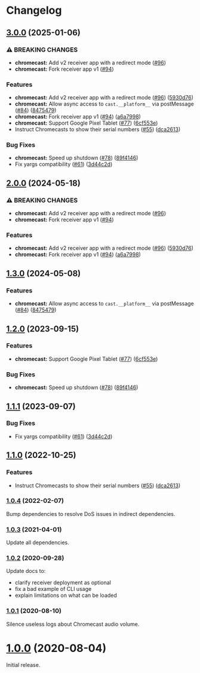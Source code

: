 # Changelog

## [3.0.0](https://github.com/joeyparrish/generic-webdriver-server/compare/chromecast-webdriver-server-v2.0.0...chromecast-webdriver-server-v3.0.0) (2025-01-06)


### ⚠ BREAKING CHANGES

* **chromecast:** Add v2 receiver app with a redirect mode ([#96](https://github.com/joeyparrish/generic-webdriver-server/issues/96))
* **chromecast:** Fork receiver app v1 ([#94](https://github.com/joeyparrish/generic-webdriver-server/issues/94))

### Features

* **chromecast:** Add v2 receiver app with a redirect mode ([#96](https://github.com/joeyparrish/generic-webdriver-server/issues/96)) ([5930d76](https://github.com/joeyparrish/generic-webdriver-server/commit/5930d764693a0dc21f8a1c2304a694dd88ec2cf6))
* **chromecast:** Allow async access to `cast.__platform__` via postMessage ([#84](https://github.com/joeyparrish/generic-webdriver-server/issues/84)) ([8475479](https://github.com/joeyparrish/generic-webdriver-server/commit/8475479f665c182b9beb184ceffd46bddcc6f052))
* **chromecast:** Fork receiver app v1 ([#94](https://github.com/joeyparrish/generic-webdriver-server/issues/94)) ([a6a7998](https://github.com/joeyparrish/generic-webdriver-server/commit/a6a79986a3ec853c1a5b5fd9b8a3e8f001861298))
* **chromecast:** Support Google Pixel Tablet ([#77](https://github.com/joeyparrish/generic-webdriver-server/issues/77)) ([6cf553e](https://github.com/joeyparrish/generic-webdriver-server/commit/6cf553ed90fd7c4fe73e7faba2be295455eaeb8a))
* Instruct Chromecasts to show their serial numbers ([#55](https://github.com/joeyparrish/generic-webdriver-server/issues/55)) ([dca2613](https://github.com/joeyparrish/generic-webdriver-server/commit/dca2613bca83de4f7d70737d32f41010887a7629))


### Bug Fixes

* **chromecast:** Speed up shutdown ([#78](https://github.com/joeyparrish/generic-webdriver-server/issues/78)) ([89f4146](https://github.com/joeyparrish/generic-webdriver-server/commit/89f4146d599bda3e93ac83a2d45c1dcb2da6a4e8))
* Fix yargs compatibility ([#61](https://github.com/joeyparrish/generic-webdriver-server/issues/61)) ([3d44c2d](https://github.com/joeyparrish/generic-webdriver-server/commit/3d44c2d52e5b992d220323b425b1d6229bc3675b))

## [2.0.0](https://github.com/shaka-project/generic-webdriver-server/compare/chromecast-webdriver-server-v1.3.0...chromecast-webdriver-server-v2.0.0) (2024-05-18)


### ⚠ BREAKING CHANGES

* **chromecast:** Add v2 receiver app with a redirect mode ([#96](https://github.com/shaka-project/generic-webdriver-server/issues/96))
* **chromecast:** Fork receiver app v1 ([#94](https://github.com/shaka-project/generic-webdriver-server/issues/94))

### Features

* **chromecast:** Add v2 receiver app with a redirect mode ([#96](https://github.com/shaka-project/generic-webdriver-server/issues/96)) ([5930d76](https://github.com/shaka-project/generic-webdriver-server/commit/5930d764693a0dc21f8a1c2304a694dd88ec2cf6))
* **chromecast:** Fork receiver app v1 ([#94](https://github.com/shaka-project/generic-webdriver-server/issues/94)) ([a6a7998](https://github.com/shaka-project/generic-webdriver-server/commit/a6a79986a3ec853c1a5b5fd9b8a3e8f001861298))

## [1.3.0](https://github.com/shaka-project/generic-webdriver-server/compare/chromecast-webdriver-server-v1.2.0...chromecast-webdriver-server-v1.3.0) (2024-05-08)


### Features

* **chromecast:** Allow async access to `cast.__platform__` via postMessage ([#84](https://github.com/shaka-project/generic-webdriver-server/issues/84)) ([8475479](https://github.com/shaka-project/generic-webdriver-server/commit/8475479f665c182b9beb184ceffd46bddcc6f052))

## [1.2.0](https://github.com/shaka-project/generic-webdriver-server/compare/chromecast-webdriver-server-v1.1.1...chromecast-webdriver-server-v1.2.0) (2023-09-15)


### Features

* **chromecast:** Support Google Pixel Tablet ([#77](https://github.com/shaka-project/generic-webdriver-server/issues/77)) ([6cf553e](https://github.com/shaka-project/generic-webdriver-server/commit/6cf553ed90fd7c4fe73e7faba2be295455eaeb8a))


### Bug Fixes

* **chromecast:** Speed up shutdown ([#78](https://github.com/shaka-project/generic-webdriver-server/issues/78)) ([89f4146](https://github.com/shaka-project/generic-webdriver-server/commit/89f4146d599bda3e93ac83a2d45c1dcb2da6a4e8))

## [1.1.1](https://github.com/shaka-project/generic-webdriver-server/compare/chromecast-webdriver-server-v1.1.0...chromecast-webdriver-server-v1.1.1) (2023-09-07)


### Bug Fixes

* Fix yargs compatibility ([#61](https://github.com/shaka-project/generic-webdriver-server/issues/61)) ([3d44c2d](https://github.com/shaka-project/generic-webdriver-server/commit/3d44c2d52e5b992d220323b425b1d6229bc3675b))

## [1.1.0](https://github.com/shaka-project/generic-webdriver-server/compare/chromecast-webdriver-server-v1.0.4...chromecast-webdriver-server-v1.1.0) (2022-10-25)


### Features

* Instruct Chromecasts to show their serial numbers ([#55](https://github.com/shaka-project/generic-webdriver-server/issues/55)) ([dca2613](https://github.com/shaka-project/generic-webdriver-server/commit/dca2613bca83de4f7d70737d32f41010887a7629))

### [1.0.4](https://github.com/shaka-project/generic-webdriver-server/compare/chromecast-webdriver-server-v1.0.3...chromecast-webdriver-server-v1.0.4) (2022-02-07)

Bump dependencies to resolve DoS issues in indirect dependencies.

### [1.0.3](https://github.com/shaka-project/generic-webdriver-server/compare/chromecast-webdriver-server-v1.0.2...chromecast-webdriver-server-v1.0.3) (2021-04-01)

Update all dependencies.

### [1.0.2](https://github.com/shaka-project/generic-webdriver-server/compare/chromecast-webdriver-server-v1.0.1...chromecast-webdriver-server-v1.0.2) (2020-09-28)

Update docs to:
 - clarify receiver deployment as optional
 - fix a bad example of CLI usage
 - explain limitations on what can be loaded

### [1.0.1](https://github.com/shaka-project/generic-webdriver-server/compare/chromecast-webdriver-server-v1.0.0...chromecast-webdriver-server-v1.0.1) (2020-08-10)

Silence useless logs about Chromecast audio volume.

# [1.0.0](https://github.com/shaka-project/generic-webdriver-server/commit/72100d7dffb4997d47360d5f0d81ae1409d6200b) (2020-08-04)

Initial release.
